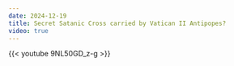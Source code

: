 ```yaml
---
date: 2024-12-19
title: Secret Satanic Cross carried by Vatican II Antipopes?
video: true
---
```



{{< youtube 9NL50GD_z-g >}}
